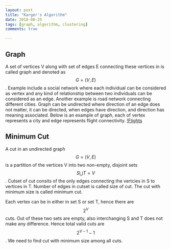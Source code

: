 ```yaml
---
layout: post
title: "Karger's Algorithm"
date: 2018-08-25
tags: [graph, algorithm, clustering]
comments: true

---
```


## Graph
A set of vertices V along with set of edges E connecting these vertices in is called graph and denoted as $$ G=(V,E) $$. Example include a social network where each individual can be considered as vertex and any kind of relationship between two individuals can be considered as an edge. Another example is road network connecting different cities. Graph can be undirected where direction of an edge does not matter, it can be directed, when edges have direction, and direction has meaning associated. Below is an example of graph, each of vertex represents a city and edge represents flight connectivity.
[!Flights]({{site.baseurl}}/assets/img/my-image.jpg)

## Minimum Cut 
A cut in an undirected graph $$ G=(V,E) $$ is a partition of the vertices V into two non-empty, disjoint sets $$ S \bigcup T = V $$. Cutset of cut consits of the only edges connecting the vertcies in S to vertices in T. Number of edges in cutset is called size of cut. The cut with minimum size is called minimum cut.

Each vertex can be in either in set S or set T, hence there are $$ 2^V $$ cuts. Out of these two sets are empty, also interchanging S and T does not make any difference. Hence total valid cuts are $$ 2^{V-1} -1 $$. We need to find cut with minimum size among all cuts.


